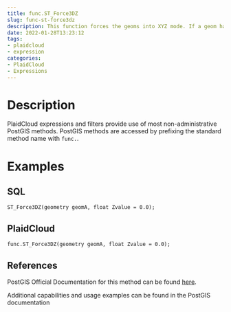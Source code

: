 ```yaml
---
title: func.ST_Force3DZ
slug: func-st-force3dz
description: This function forces the geoms into XYZ mode. If a geom has no 'Z' compenent, then a 'Z coordinate' is automatically added
date: 2022-01-28T13:23:12
tags:
- plaidcloud
- expression
categories:
- PlaidCloud
- Expressions
---
```



# Description


PlaidCloud expressions and filters provide use of most non-administrative PostGIS methods. PostGIS methods are accessed by prefixing the standard method name with `func.`.



# Examples


## SQL



```
ST_Force3DZ(geometry geomA, float Zvalue = 0.0);
```


## PlaidCloud



```
func.ST_Force3DZ(geometry geomA, float Zvalue = 0.0);
```


## References


PostGIS Official Documentation for this method can be found [here](https://postgis.net/docs/manual-3.1/ST_Force_3DZ.html).



Additional capabilities and usage examples can be found in the PostGIS documentation

